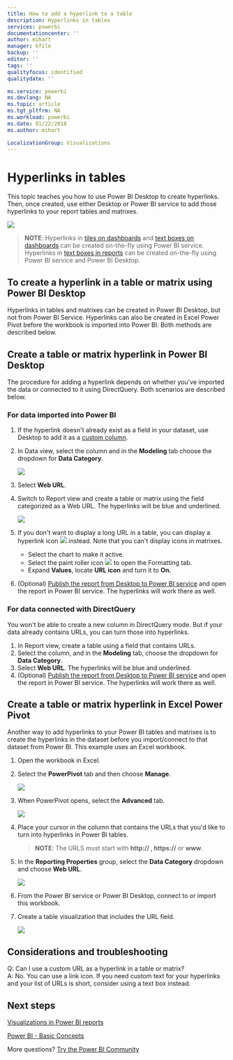 ```yaml
---
title: How to add a hyperlink to a table
description: Hyperlinks in tables
services: powerbi
documentationcenter: ''
author: mihart
manager: kfile
backup: ''
editor: ''
tags: ''
qualityfocus: identified
qualitydate: ''

ms.service: powerbi
ms.devlang: NA
ms.topic: article
ms.tgt_pltfrm: NA
ms.workload: powerbi
ms.date: 01/22/2018
ms.author: mihart

LocalizationGroup: Visualizations
---
```

# Hyperlinks in tables
This topic teaches you how to use Power BI Desktop to create hyperlinks. Then, once created, use either Desktop or Power BI service to add those hyperlinks to your report tables and matrixes. 

![](media/power-bi-hyperlinks-in-tables/hyperlinkedtable.png)

> **NOTE**:
> Hyperlinks in [tiles on dashboards](service-dashboard-edit-tile.md) and [text boxes on dashboards](service-dashboard-add-widget.md) can be created on-the-fly using Power BI service. Hyperlinks in [text boxes in reports](service-add-hyperlink-to-text-box.md) can be created on-the-fly using Power BI service and Power BI Desktop.
> 
> 

## To create a hyperlink in a table or matrix using Power BI Desktop
Hyperlinks in tables and matrixes can be created in Power BI Desktop, but not from Power BI Service. Hyperlinks can also be created in Excel Power Pivot before the workbook is imported into Power BI. Both methods are described below.

## Create a table or matrix hyperlink in Power BI Desktop
The procedure for adding a hyperlink depends on whether you've imported the data or connected to it using DirectQuery. Both scenarios are described below.

### For data imported into Power BI
1. If the hyperlink doesn't already exist as a field in your dataset, use Desktop to add it as a [custom column](desktop-common-query-tasks.md).
2. In Data view, select the column and in the **Modeling** tab choose the dropdown for **Data Category**.
   
    ![](media/power-bi-hyperlinks-in-tables/pbi_data_category.png)
3. Select **Web URL**.
4. Switch to Report view and create a table or matrix using the field categorized as a Web URL. The hyperlinks will be blue and underlined.
   
    ![](media/power-bi-hyperlinks-in-tables/power-bi-table-with-hyperlinks2.png)
5. If you don't want to display a long URL in a table, you can display a hyperlink icon  ![](media/power-bi-hyperlinks-in-tables/power-bi-hyperlink-icon.png) instead. Note that you can't display icons in matrixes.
   
   * Select the chart to make it active.
   * Select the paint roller icon ![](media/power-bi-hyperlinks-in-tables/power-bi-paintroller.png) to open the Formatting tab.
   * Expand **Values**, locate **URL icon** and turn it to **On.**
6. (Optional) [Publish the report from Desktop to Power BI service](guided-learning/publishingandsharing.yml?tutorial-step=2) and open the report in Power BI service. The hyperlinks will work there as well.

### For data connected with DirectQuery
You won't be able to create a new column in DirectQuery mode.  But if your data already contains URLs, you can turn those into hyperlinks.

1. In Report view, create a table using a field that contains URLs.
2. Select the column, and in the **Modeling** tab, choose the dropdown for **Data Category**.
3. Select **Web URL**. The hyperlinks will be blue and underlined.
4. (Optional) [Publish the report from Desktop to Power BI service](guided-learning/publishingandsharing.yml?tutorial-step=2) and open the report in Power BI service. The hyperlinks will work there as well.

## Create a table or matrix hyperlink in Excel Power Pivot
Another way to add hyperlinks to your Power BI tables and matrixes is to create the hyperlinks in the dataset before you import/connect to that dataset from Power BI. This example uses an Excel workbook.

1. Open the workbook in Excel.
2. Select the **PowerPivot** tab and then choose **Manage**.
   
   ![](media/power-bi-hyperlinks-in-tables/createhyperlinkinpowerpivot2.png)
3. When PowerPivot opens, select the **Advanced** tab.
   
   ![](media/power-bi-hyperlinks-in-tables/createhyperlinkinpowerpivot3.png)
4. Place your cursor in the column that contains the URLs that you'd like to turn into hyperlinks in Power BI tables.
   
   > **NOTE**: The URLS must start with **http:// , https://** or **www**.
   > 
   > 
5. In the **Reporting Properties** group, select the **Data Category** dropdown and choose **Web URL**. 
   
   ![](media/power-bi-hyperlinks-in-tables/createhyperlinksnew.png)
6. From the Power BI service or Power BI Desktop, connect to or import this workbook.
7. Create a table visualization that includes the URL field.
   
   ![](media/power-bi-hyperlinks-in-tables/hyperlinksintables.gif)

## Considerations and troubleshooting
Q: Can I use a custom URL as a hyperlink in a table or matrix?    
A: No. You can use a link icon. If you need custom text for your hyperlinks and your list of URLs is short, consider using a text box instead.


## Next steps
[Visualizations in Power BI reports](power-bi-report-visualizations.md)

[Power BI - Basic Concepts](service-basic-concepts.md)

More questions? [Try the Power BI Community](http://community.powerbi.com/)

